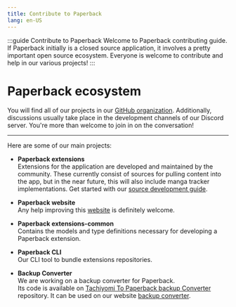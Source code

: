 ```yaml
---
title: Contribute to Paperback
lang: en-US
---
```


:::guide Contribute to Paperback
Welcome to Paperback contributing guide. If Paperback initially is a closed source application, it involves a pretty important open source ecosystem. Everyone is welcome to contribute and help in our various projects!
:::

# Paperback ecosystem
You will find all of our projects in our [GitHub organization](https://github.com/Paperback-iOS). Additionally, discussions usually take place in the development channels of our Discord server. You're more than welcome to join in on the conversation!

---

Here are some of our main projects:

 * **Paperback extensions**  
  Extensions for the application are developed and maintained by the community. These currently consist of sources for pulling content into the app, but in the near future, this will also include manga tracker implementations.
  Get started with our [source development guide](extension-development/).

 * **Paperback website**  
  Any help improving this [website](https://github.com/Paperback-iOS/website/) is definitely welcome.

 * **Paperback extensions-common**  
   Contains the models and type definitions necessary for developing a Paperback extension.

 * **Paperback CLI**  
   Our CLI tool to bundle extensions repositories.

 * **Backup Converter**  
  We are working on a backup converter for Paperback.  
  Its code is available on [Tachiyomi To Paperback backup Converter](https://github.com/Paperback-iOS/Tachiyomi-To-Paperbackup-Converter) repository. It can be used on our website [backup converter](/tools/backup-converter/).
